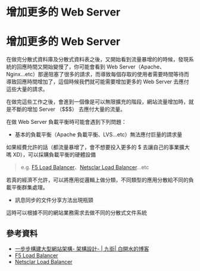 # 增加更多的 Web Server

# 增加更多的 Web Server

在做完分散式資料庫及分散式資料表之後，又開始看到流量暴增的的時候，發現系統的回應時間又開始變慢了，你可能會看到 Web Server（Apache、Nginx...etc）那邊阻塞了很多的請求，而導致每個存取的使用者需要時間等待而導致回應時間增加了，這個時候我們就可能需要增加更多的 Web Server 去應付這些大量的請求。

在做完這些工作之後，會進到一個像是可以無限擴充的階段，網站流量增加時，就是不斷的增加 Server （$$$） 去應付大量的流量。

在做 Web Server 負載平衡時可能會遇到下列問題：

*   基本的負載平衡（Apache 負載平衡、LVS...etc）無法應付巨量的請求量

如果經費允許的話（都流量暴增了，會不想要投入更多的 $ 去讓自己的事業擴大嗎 XD），可以採購負載平衡的硬體設備

> e.g. [F5 Load Balancer](https://f5.com/glossary/load-balancer)、[Netsclar Load Balancer](http://www.citrix.com.tw/products/netscaler-application-delivery-controller/overview.html)...etc

若真的經濟不允許，可以將應用從邏輯上做分類，不同類型的應用分散給不同的負載平衡群集處理。

*   訊息同步的文件分享方法出現瓶頸

這時可以根據不同的網站業務需求去做不同的分散式文件系統

## 參考資料

*   [一步步構建大型網站架構- 架構設計- | 九街| 白開水的博客](http://www.9streets.cn/art-php-489.html)
*   [F5 Load Balancer](https://f5.com/glossary/load-balancer)
*   [Netsclar Load Balancer](http://www.citrix.com.tw/products/netscaler-application-delivery-controller/overview.html)